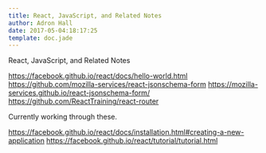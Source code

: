 ```yaml
---
title: React, JavaScript, and Related Notes
author: Adron Hall
date: 2017-05-04:18:17:25
template: doc.jade
---
```

React, JavaScript, and Related Notes

https://facebook.github.io/react/docs/hello-world.html
https://github.com/mozilla-services/react-jsonschema-form
https://mozilla-services.github.io/react-jsonschema-form/
https://github.com/ReactTraining/react-router


Currently working through these.

https://facebook.github.io/react/docs/installation.html#creating-a-new-application
https://facebook.github.io/react/tutorial/tutorial.html
